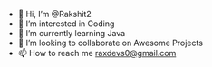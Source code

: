 - 👋 Hi, I’m @Rakshit2
- 👀 I’m interested in Coding
- 🌱 I’m currently learning Java
- 💞️ I’m looking to collaborate on Awesome Projects
- 📫 How to reach me raxdevs0@gmail.com


<!---
Rakshit2/Rakshit2 is a ✨ special ✨ repository because its `README.md` (this file) appears on your GitHub profile.
You can click the Preview link to take a look at your changes.
--->
